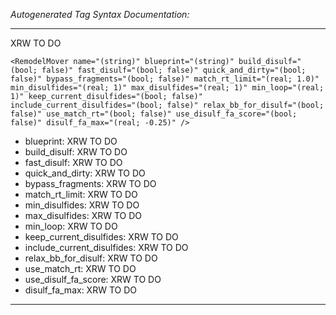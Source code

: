 _Autogenerated Tag Syntax Documentation:_

---
XRW TO DO

```
<RemodelMover name="(string)" blueprint="(string)" build_disulf="(bool; false)" fast_disulf="(bool; false)" quick_and_dirty="(bool; false)" bypass_fragments="(bool; false)" match_rt_limit="(real; 1.0)" min_disulfides="(real; 1)" max_disulfides="(real; 1)" min_loop="(real; 1)" keep_current_disulfides="(bool; false)" include_current_disulfides="(bool; false)" relax_bb_for_disulf="(bool; false)" use_match_rt="(bool; false)" use_disulf_fa_score="(bool; false)" disulf_fa_max="(real; -0.25)" />
```

-   blueprint: XRW TO DO
-   build_disulf: XRW TO DO
-   fast_disulf: XRW TO DO
-   quick_and_dirty: XRW TO DO
-   bypass_fragments: XRW TO DO
-   match_rt_limit: XRW TO DO
-   min_disulfides: XRW TO DO
-   max_disulfides: XRW TO DO
-   min_loop: XRW TO DO
-   keep_current_disulfides: XRW TO DO
-   include_current_disulfides: XRW TO DO
-   relax_bb_for_disulf: XRW TO DO
-   use_match_rt: XRW TO DO
-   use_disulf_fa_score: XRW TO DO
-   disulf_fa_max: XRW TO DO

---
